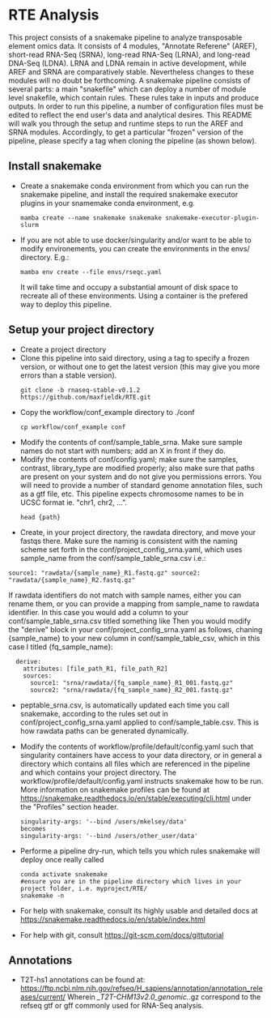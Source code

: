 # RTE Analysis

This project consists of a snakemake pipeline to analyze transposable element omics data. It consists of 4 modules, "Annotate Referene" (AREF), short-read RNA-Seq (SRNA), long-read RNA-Seq (LRNA), and long-read DNA-Seq (LDNA). LRNA and LDNA remain in active development, while AREF and SRNA are comparatively stable. Nevertheless changes to these modules will no doubt be forthcoming. A snakemake pipeline consists of several parts: a main "snakefile" which can deploy a number of module level snakefile, which contain rules. These rules take in inputs and produce outputs. In order to run this pipeline, a number of configuration files must be edited to reflect the end user's data and analytical desires. This README will walk you through the setup and runtime steps to run the AREF and SRNA modules. Accordingly, to get a particular "frozen" version of the pipeline, please specify a tag when cloning the pipeline (as shown below).
## Install snakemake
- Create a snakemake conda environment from which you can run the snakemake pipeline, and install the required snakemake executor plugins in your snamemake conda environment, e.g.
    ```
    mamba create --name snakemake snakemake snakemake-executor-plugin-slurm
    ```
- If you are not able to use docker/singularity and/or want to be able to modify environements, you can create the environments in the envs/ directory. E.g.:
   ```
   mamba env create --file envs/rseqc.yaml
   ```
   It will take time and occupy a substantial amount of disk space to recreate all of these environments. Using a container is the prefered way to deploy this pipeline.

## Setup your project directory
- Create a project directory
- Clone this pipeline into said directory, using a tag to specify a frozen version, or without one to get the latest version (this may give you more errors than a stable version).
  ```
  git clone -b rnaseq-stable-v0.1.2 https://github.com/maxfieldk/RTE.git
  ```
- Copy the workflow/conf_example directory to ./conf
  ```
  cp workflow/conf_example conf
  ```
- Modify the contents of conf/sample_table_srna. Make sure sample names do not start with numbers; add an X in front if they do.
- Modify the contents of conf/config.yaml; make sure the samples, contrast, library_type are modified properly; also make sure that paths are present on your system and do not give you permissions errors. You will need to provide a number of standard genome annotation files, such as a gtf file, etc. This pipeline expects chromosome names to be in UCSC format ie. "chr1, chr2, ...".
  ```
  head {path}
  ```
- Create, in your project directory, the rawdata directory, and move your fastqs there. Make sure the naming is consistent with the naming scheme set forth in the conf/project_config_srna.yaml, which uses sample_name from the conf/sample_table_srna.csv i.e.:
```
source1: "rawdata/{sample_name}_R1.fastq.gz" source2: "rawdata/{sample_name}_R2.fastq.gz"
```
If rawdata identifiers do not match with sample names, either you can rename them, or you can provide a mapping from sample_name to rawdata identifier. In this case you would add a column to your conf/sample_table_srna.csv titled something like 
Then you would modify the "derive" block in your conf/project_config_srna.yaml as follows, chaning {sample_name} to your new column in conf/sample_table_csv, which in this case I titled {fq_sample_name}:
```
  derive:
    attributes: [file_path_R1, file_path_R2]
    sources:
      source1: "srna/rawdata/{fq_sample_name}_R1_001.fastq.gz"
      source2: "srna/rawdata/{fq_sample_name}_R2_001.fastq.gz"
```

- peptable_srna.csv, is automatically updated each time you call snakemake, according to the rules set out in conf/project_config_srna.yaml applied to conf/sample_table.csv. This is how rawdata paths can be generated dynamically.
- Modify the contents of workflow/profile/default/config.yaml such that singularity containers have access to your data directory, or in general a directory which contains all files which are referenced in the pipeline and which contains your project directory.
  The workflow/profile/default/config.yaml instructs snakemake how to be run. More information on snakemake profiles can be found at https://snakemake.readthedocs.io/en/stable/executing/cli.html under the "Profiles" section header.
  ```
  singularity-args: '--bind /users/mkelsey/data'
  becomes
  singularity-args: '--bind /users/other_user/data'
  ```

- Performe a pipeline dry-run, which tells you which rules snakemake will deploy once really called
  ```
  conda activate snakemake
  #ensure you are in the pipeline directory which lives in your project folder, i.e. myproject/RTE/
  snakemake -n
  ```
- For help with snakemake, consult its highly usable and detailed docs at https://snakemake.readthedocs.io/en/stable/index.html
- For help with git, consult https://git-scm.com/docs/gittutorial

## Annotations
- T2T-hs1 annotations can be found at:
  https://ftp.ncbi.nlm.nih.gov/refseq/H_sapiens/annotation/annotation_releases/current/
  Wherein *_T2T-CHM13v2.0_genomic.*.gz correspond to the refseq gtf or gff commonly used for RNA-Seq analysis.

